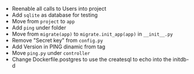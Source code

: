 + Reenable all calls to Users into project
+ Add `sqlite` as database for testing
+ Move from `project` to `app`
+ Add `ping` under folder
+ Move from `migrate(app)` to `migrate.init_app(app)` in `__init__.py`
+ Remove "Secret key" from `config.py`
+ Add Version in PING dinamic from tag
+ Move `ping.py` under `controller`
+ Change Dockerfile.postgres to use the createsql to echo into the initdb-d